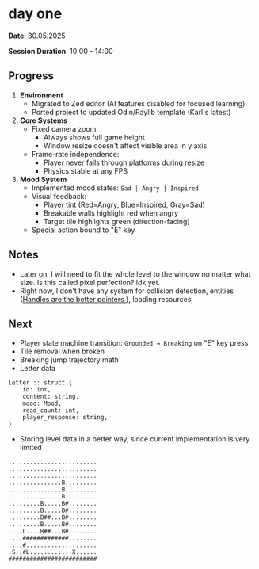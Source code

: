 # day one

**Date**: 30.05.2025

**Session Duration**: 10:00 - 14:00

## Progress
1. **Environment**
    - Migrated to Zed editor (AI features disabled for focused learning)
    - Ported project to updated Odin/Raylib template (Karl's latest)
2. **Core Systems**
    - Fixed camera zoom:
        - Always shows full game height
        - Window resize doesn't affect visible area in y axis
    - Frame-rate independence:
        - Player never falls through platforms during resize
        - Physics stable at any FPS
3. **Mood System**
    - Implemented mood states: `Sad | Angry | Inspired`
    - Visual feedback:
        - Player tint (Red=Angry, Blue=Inspired, Gray=Sad)
        - Breakable walls highlight red when angry
        - Target tile highlights green (direction-facing)
    - Special action bound to "E" key

## Notes
- Later on, I will need to fit the whole level to the window no matter what size. Is this called pixel perfection? Idk yet.
- Right now, I don't have any system for collision detection, entities ([Handles are the better pointers
](https://floooh.github.io/2018/06/17/handles-vs-pointers.html)), loading resources, 

## Next
- Player state machine transition: `Grounded → Breaking` on "E" key press
- Tile removal when broken
- Breaking jump trajectory math
- Letter data
```odin
Letter :: struct {
    id: int,
    content: string,
    mood: Mood,
    read_count: int,
    player_response: string,
}
```

- Storing level data in a better way, since current implementation is very limited
```
.........................
.........................
.........................
...............B.........
...............B.........
...............B.........
.........B.....B#........
.........B.....B#........
.........B##...B#........
.........B.....B#........
....L....B##...B#........
....#############........
....#....................
.S..#L............X......
#########################
```